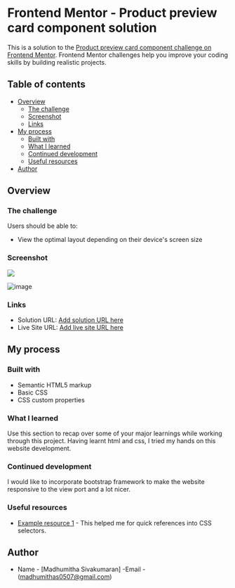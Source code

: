 # Frontend Mentor - Product preview card component solution

This is a solution to the [Product preview card component challenge on Frontend Mentor](https://www.frontendmentor.io/challenges/product-preview-card-component-GO7UmttRfa). Frontend Mentor challenges help you improve your coding skills by building realistic projects. 

## Table of contents

- [Overview](#overview)
  - [The challenge](#the-challenge)
  - [Screenshot](#screenshot)
  - [Links](#links)
- [My process](#my-process)
  - [Built with](#built-with)
  - [What I learned](#what-i-learned)
  - [Continued development](#continued-development)
  - [Useful resources](#useful-resources)
- [Author](#author)


## Overview

### The challenge

Users should be able to:

- View the optimal layout depending on their device's screen size

### Screenshot

![](./screenshot.jpg)

![image](https://user-images.githubusercontent.com/78543555/182009129-453f550a-9738-421b-900e-fba0dee3fd77.png)


### Links

- Solution URL: [Add solution URL here](https://github.com/madhu050700/My_Challenge)
- Live Site URL: [Add live site URL here](https://madhu050700.github.io/My_Challenge/)

## My process

### Built with

- Semantic HTML5 markup
- Basic CSS
- CSS custom properties


### What I learned

Use this section to recap over some of your major learnings while working through this project. Having learnt html and css, I tried my hands on this website development. 
### Continued development

I would like to incorporate bootstrap framework to make the website responsive to the view port and a lot nicer.

### Useful resources

- [Example resource 1](https://www.w3Schools.com) - This helped me for quick references into CSS selectors.


## Author

- Name - [Madhumitha Sivakumaran]
-Email - (madhumithas0507@gmail.com)


